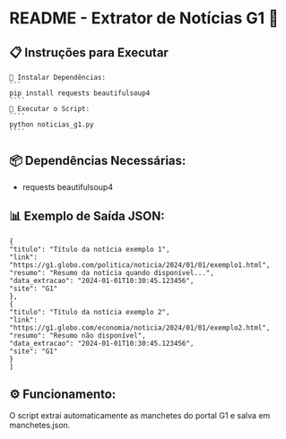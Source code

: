 # README - Extrator de Notícias G1 📰

## 📋 Instruções para Executar
    🔧 Instalar Dependências:
    ```
    pip install requests beautifulsoup4
    ````
    🚀 Executar o Script:
    ````
    python noticias_g1.py
    ````

## 📦 Dependências Necessárias:
   -  requests
    beautifulsoup4

## 📊 Exemplo de Saída JSON:

````[
{
"titulo": "Título da notícia exemplo 1",
"link": "https://g1.globo.com/politica/noticia/2024/01/01/exemplo1.html",
"resumo": "Resumo da notícia quando disponível...",
"data_extracao": "2024-01-01T10:30:45.123456",
"site": "G1"
},
{
"titulo": "Título da notícia exemplo 2",
"link": "https://g1.globo.com/economia/noticia/2024/01/01/exemplo2.html",
"resumo": "Resumo não disponível",
"data_extracao": "2024-01-01T10:30:45.123456",
"site": "G1"
}
] 
````


## ⚙️ Funcionamento:
O script extrai automaticamente as manchetes do portal G1 e salva em manchetes.json.